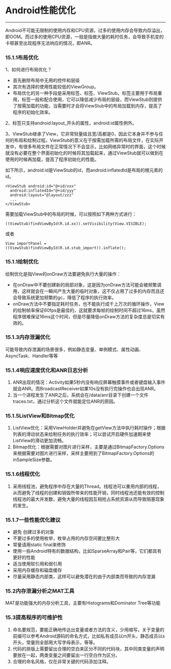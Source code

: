 # Android性能优化
---
Android不可能无限制的使用内存和CPU资源，过多的使用内存会导致内存溢出，即OOM。而过多的使用CPU资源，一般是指做大量的耗时任务，会导致手机变的卡顿甚至出现程序无法响应的情况，即ANR。

### 15.1.1布局优化

1、如何进行布局优化？

* 首先删除布局中无用的控件和层级
* 其次有选择的使用性能较低的ViewGroup。
* 布局优化的另一种手段是采用<include>标签、<merge>标签、ViewStub。<include>标签主要用于布局重用，<merge>标签一般和<include>配合使用，它可以降低减少布局的层级，而ViewStub则提供了按需加载的功能，当需要时才会将ViewStub中的布局加载到内存，提高了程序的初始化效率。

2、<include>标签只支持android:layout_开头的属性，android:id属性例外。

3、ViewStub继承了View，它非常轻量级且宽/高都是0，因此它本身并不参与任何的布局和绘制过程。ViewStub的意义在于按需加载所需的布局文件，在实际开发中，有很多布局文件在正常情况下不会显示，比如网络异常时的界面，这个时候就没有必要在整个界面初始化的时候将其加载起来，通过ViewStub就可以做到在使用的时候再加载，提高了程序初始化的性能。

如下所示，android:id是ViewStub的id，而android:inflatedId是布局的根元素的id。

```
<ViewStub android:id="@+id/xxx"
  android:inflatedId="@+id/yyy"
  android:layout="@layout/zzz"
  ...
</ViewStub>
```

需要加载ViewStub中的布局的时候，可以按照如下两种方式进行：

```
((ViewStub)findViewById(R.id.xx)).setVisibility(View.VISIBLE);
```

或者

```
View importPanel = ((ViewStub)findViewById(R.id.stub_import)).inflate();
```

### 15.1.1绘制优化

绘制优化是指View的onDraw方法要避免执行大量的操作：

* 在onDraw中不要创建新的局部对象，这是因为onDraw方法可能会被频繁调用，这样就会在一瞬间产生大量的临时对象，这不仅占用了过多的内存而且还会导致系统更加频繁的gc，降低了程序的执行效率。
* onDraw方法中不要指定耗时任务，也不能执行成千上万次的循环操作，View的绘制帧率保证60fps是最佳的，这就要求每帧的绘制时间不超过16ms，虽然程序很难保证16ms这个时间，但是尽量降低onDraw方法的复杂度总是切实有效的。


### 15.1.3内存泄漏优化

可能导致内存泄漏的场景很多，例如静态变量、单例模式、属性动画、AsyncTask、Handler等等


### 15.1.4响应速度优化和ANR日志分析

1. ANR出现的情况：Activity如果5秒内没有响应屏幕触摸事件或者键盘输入事件就会ANR。而BroadcastReceiver如果10s没有执行完操作也会出现ANR。
2. 当一个进程发生了ANR之后，系统会在/data/anr目录下创建一个文件traces.txt，通过分析这个文件就能定位ANR的原因。

### 15.1.5ListView和Bitmap优化

1. ListView优化：采用ViewHolder并避免在getView方法中执行耗时操作；根据列表的滑动状态来绘制任务的执行效率；可以尝试开启硬件加速期来使ListView的滑动更加流畅。
2. Bitmap优化：根据需要对图片进行采样，主要是通过BitmapFactory.Options来根据需要对图片进行采样，采样主要用到了BitmapFactory.Options的inSampleSize参数。

### 15.1.6线程优化

1. 采用线程池，避免程序中存在大量的Thread。线程池可以重用内部的线程，从而避免了线程的创建和销毁所带来的性能开销，同时线程池还能有效的控制线程池的最大并发数，避免大量的线程因互相抢占系统资源从而导致阻塞现象的发生。

### 15.1.7一些性能优化建议

* 避免 创建过多的对象
* 不要过多的使用枚举，枚举占用的内存空间要比整形大
* 常量请用static final来修饰
* 使用一些Android特有的数据结构，比如SparseArray和Pair等，它们都具有更好的性能
* 适当使用软引用和弱引用
* 采用内存缓存和磁盘缓存
* 尽量采用静态内部类，这样可以避免潜在的由于内部类而导致的内存泄漏


### 15.2内存泄漏分析之MAT工具

MAT是功能强大的内存分析工具，主要有Histograms和Dominator Tree等功能


### 15.3提高程序的可维护性

1. 命名要规范，要能正确地传达出变量或者方法的含义，少用缩写，关于变量的前缀可以参考Android源码的命名方式，比如私有成员以m开头，静态成员以s开头，常量则全部用大写字母表示，等等。
2. 代码的排版上需要留出合理的空白来区分不同的代码块，其中同类变量的声明要放在一起，两类变量之间要留出一行空白作为区分。
3. 合理的命名风格，仅在非常关键的代码添加注释。


